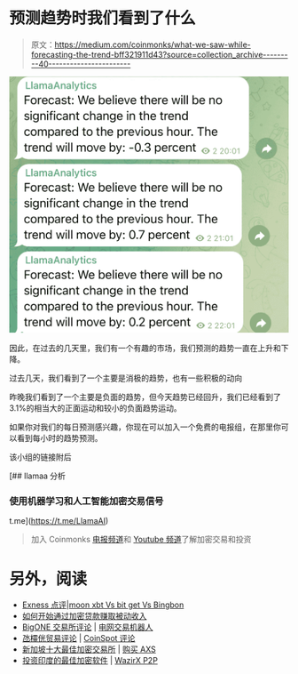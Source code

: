 # 预测趋势时我们看到了什么

> 原文：<https://medium.com/coinmonks/what-we-saw-while-forecasting-the-trend-bff321911d43?source=collection_archive---------40----------------------->

![](img/1c51e753b17191a5c8ecef9ccb3ab106.png)

因此，在过去的几天里，我们有一个有趣的市场，我们预测的趋势一直在上升和下降。

过去几天，我们看到了一个主要是消极的趋势，也有一些积极的动向

昨晚我们看到了一个主要是负面的趋势，但今天趋势已经回升，我们已经看到了 3.1%的相当大的正面运动和较小的负面趋势运动。

如果你对我们的每日预测感兴趣，你现在可以加入一个免费的电报组，在那里你可以看到每小时的趋势预测。

该小组的链接附后

[](https://t.me/LlamaAI) [## llamaa 分析

### 使用机器学习和人工智能加密交易信号

t.me](https://t.me/LlamaAI) 

> 加入 Coinmonks [电报频道](https://t.me/coincodecap)和 [Youtube 频道](https://www.youtube.com/c/coinmonks/videos)了解加密交易和投资

# 另外，阅读

*   [Exness 点评](https://coincodecap.com/exness-review)|[moon xbt Vs bit get Vs Bingbon](https://coincodecap.com/bingbon-vs-bitget-vs-moonxbt)
*   [如何开始通过加密贷款赚取被动收入](https://coincodecap.com/passive-income-crypto-lending)
*   [BigONE 交易所评论](/coinmonks/bigone-exchange-review-64705d85a1d4) | [电网交易机器人](https://coincodecap.com/grid-trading)
*   [氹欞侊贸易评论](https://coincodecap.com/anny-trade-review) | [CoinSpot 评论](https://coincodecap.com/coinspot-review)
*   [新加坡十大最佳加密交易所](https://coincodecap.com/crypto-exchange-in-singapore) | [购买 AXS](https://coincodecap.com/buy-axs-token)
*   [投资印度的最佳加密软件](https://coincodecap.com/best-crypto-to-invest-in-india-in-2021) | [WazirX P2P](https://coincodecap.com/wazirx-p2p)